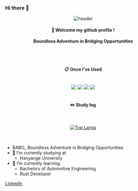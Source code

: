 ### Hi there 👋
<div align="center">

![header](https://capsule-render.vercel.app/api?type=waving&color=timeGradient&height=190&section=header&text=Jisang%20Yun&fontSize=80&animation=fadeIn&fontAlignY=38&desc=The%20Journey%20of%20BABO%20&descAlignY=65&descAlign=62)
####  :wave: Welcome my github profile !
#### Boundless Adventure in Bridging Opportunities

 <br/>
 <br/>
  
####  :clipboard: Once I've Used 
  
 <br/>
<img src="https://img.shields.io/badge/RUST-000000?style=for-the-badge&logo=rust&logoColor=white">
<img src="https://img.shields.io/badge/github-181717?style=for-the-badge&logo=github&logoColor=white">
<img src="https://img.shields.io/badge/VSCode-007ACC?style=for-the-badge&logo=VisualStudioCode&logoColor=white">
<img src="https://img.shields.io/badge/Docker-2496ED?style=for-the-badge&logo=Docker&logoColor=white"/>
 
   <br/>
   <br/>
 
#### :pencil2: Study log
 
  <br/>

[![Top Langs](https://github-readme-stats.vercel.app/api/top-langs/?username=js02sh&langs_count=10&layout=compact)]()
  <br/>
  <br/>
  <br/>
</div>

- BABO_ Boundless Adventure in Bridging Opportunities
- 🔭 I’m currently studying at
  -   Hanyange University
- 🌱 I’m currently learning <br/>
  - Bachelors of Automotive Engineering
  - Rust Developer

[LinkedIn](https://www.linkedin.com/in/jisang-yun-097127271/)



<!--
**js02sh/js02sh** is a ✨ _special_ ✨ repository because its `README.md` (this file) appears on your GitHub profile.

Here are some ideas to get you started:

- 🔭 I’m currently working on ...
- 🌱 I’m currently learning ...
- 👯 I’m looking to collaborate on ...
- 🤔 I’m looking for help with ...
- 💬 Ask me about ...
- 📫 How to reach me: ...
- 😄 Pronouns: ...
- ⚡ Fun fact: ...
-->
